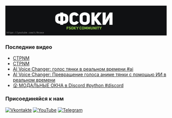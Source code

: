 [![Header](https://github.com/Fsoky/Fsoky/blob/main/assets/header-github.jpg)](https://youtube.com/c/Фсоки)

### Последние видео
<!-- YOUTUBE:START -->
- [CTPNM](https://www.youtube.com/watch?v=clFP6fFKpWY)
- [CTPNM](https://www.youtube.com/watch?v=3qL1CKnA3iY)
- [AI Voice Changer: голос тянки в реальном времени #ai](https://www.youtube.com/watch?v=IC1M_zP-UZc)
- [AI Voice Changer: Превращение голоса аниме тянки с помощью ИИ в реальном времени](https://www.youtube.com/watch?v=Nfe_aQ8YNTc)
- [😮 МОДАЛЬНЫЕ ОКНА в Discord #python #discord](https://www.youtube.com/watch?v=xZJLhlmvlLI)
<!-- YOUTUBE:END -->

### Присоединяйся к нам
[![Vkontakte](https://img.shields.io/badge/Vkontakte-black?style=for-the-badge&logo=VK)](https://vk.com/fsoky)
[![YouTube](https://img.shields.io/badge/YouTube-red?style=for-the-badge&logo=YouTube)](https://youtube.com/c/Фсоки)
[![Telegram](https://img.shields.io/badge/Telegram-blue?style=for-the-badge&logo=Telegram)](https://t.me/fsokycommunity)
